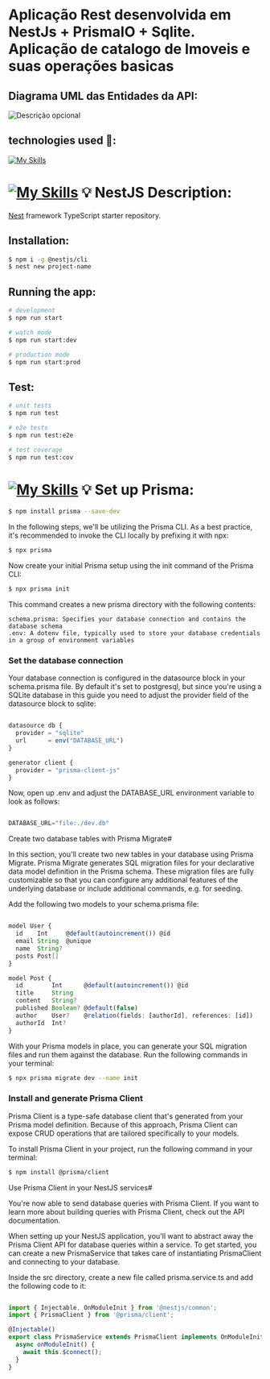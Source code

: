 
<p align="center">
 <h1> Aplicação Rest desenvolvida em NestJs + PrismaIO + Sqlite. Aplicação de catalogo de Imoveis e suas operações basicas </h1>




 ## Diagrama UML das Entidades da API: 

<img src="https://i.ibb.co/YXtf1v3/Captura-de-tela-de-2024-05-11-18-44-29.png" alt="Descrição opcional">

  
## technologies used 📌:
[![My Skills](https://skillicons.dev/icons?i=nestjs,prisma,sqlite)](https://skillicons.dev)


# [![My Skills](https://skillicons.dev/icons?i=nestjs)](https://skillicons.dev) 💡  NestJS Description:

[Nest](https://github.com/nestjs/nest) framework TypeScript starter repository.

## Installation:

```bash
$ npm i -g @nestjs/cli
$ nest new project-name
```

## Running the app:

```bash
# development
$ npm run start

# watch mode
$ npm run start:dev

# production mode
$ npm run start:prod
```

## Test:

```bash
# unit tests
$ npm run test

# e2e tests
$ npm run test:e2e

# test coverage
$ npm run test:cov
```

# [![My Skills](https://skillicons.dev/icons?i=prisma)](https://skillicons.dev)  💡 Set up Prisma:

```bash
$ npm install prisma --save-dev
```
In the following steps, we'll be utilizing the Prisma CLI. As a best practice, it's recommended to invoke the CLI locally by prefixing it with npx:


```bash
$ npx prisma
```
Now create your initial Prisma setup using the init command of the Prisma CLI:
```bash
$ npx prisma init
```
This command creates a new prisma directory with the following contents:

    schema.prisma: Specifies your database connection and contains the database schema
    .env: A dotenv file, typically used to store your database credentials in a group of environment variables

### Set the database connection

Your database connection is configured in the datasource block in your schema.prisma file. By default it's set to postgresql, but since you're using a SQLite database in this guide you need to adjust the provider field of the datasource block to sqlite:  

```typescript

datasource db {
  provider = "sqlite"
  url      = env("DATABASE_URL")
}

generator client {
  provider = "prisma-client-js"
}

```
Now, open up .env and adjust the DATABASE_URL environment variable to look as follows:

```typescript

DATABASE_URL="file:./dev.db"

```

Create two database tables with Prisma Migrate#

In this section, you'll create two new tables in your database using Prisma Migrate. Prisma Migrate generates SQL migration files for your declarative data model definition in the Prisma schema. These migration files are fully customizable so that you can configure any additional features of the underlying database or include additional commands, e.g. for seeding.

Add the following two models to your schema.prisma file:

```typescript

model User {
  id    Int     @default(autoincrement()) @id
  email String  @unique
  name  String?
  posts Post[]
}

model Post {
  id        Int      @default(autoincrement()) @id
  title     String
  content   String?
  published Boolean? @default(false)
  author    User?    @relation(fields: [authorId], references: [id])
  authorId  Int?
}

```
With your Prisma models in place, you can generate your SQL migration files and run them against the database. Run the following commands in your terminal:

```bash
$ npx prisma migrate dev --name init
```
### Install and generate Prisma Client

Prisma Client is a type-safe database client that's generated from your Prisma model definition. Because of this approach, Prisma Client can expose CRUD operations that are tailored specifically to your models.

To install Prisma Client in your project, run the following command in your terminal:

```bash
$ npm install @prisma/client
```

Use Prisma Client in your NestJS services#

You're now able to send database queries with Prisma Client. If you want to learn more about building queries with Prisma Client, check out the API documentation.

When setting up your NestJS application, you'll want to abstract away the Prisma Client API for database queries within a service. To get started, you can create a new PrismaService that takes care of instantiating PrismaClient and connecting to your database.

Inside the src directory, create a new file called prisma.service.ts and add the following code to it:

```typescript

import { Injectable, OnModuleInit } from '@nestjs/common';
import { PrismaClient } from '@prisma/client';

@Injectable()
export class PrismaService extends PrismaClient implements OnModuleInit {
  async onModuleInit() {
    await this.$connect();
  }
}
```


